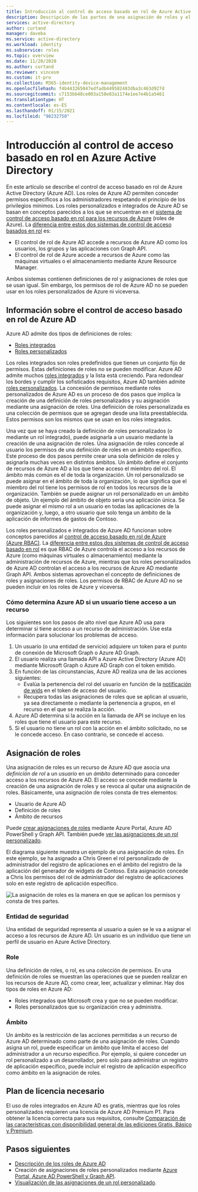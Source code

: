 ```yaml
---
title: Introducción al control de acceso basado en rol de Azure Active Directory (RBAC)
description: Descripción de las partes de una asignación de roles y el ámbito restringido en Azure Active Directory.
services: active-directory
author: curtand
manager: daveba
ms.service: active-directory
ms.workload: identity
ms.subservice: roles
ms.topic: overview
ms.date: 11/20/2020
ms.author: curtand
ms.reviewer: vincesm
ms.custom: it-pro
ms.collection: M365-identity-device-management
ms.openlocfilehash: f4b443265047edfadb449582483dba3c463d927d
ms.sourcegitcommit: c7153bb48ce003a158e83a1174e1ee7e4b1a5461
ms.translationtype: HT
ms.contentlocale: es-ES
ms.lasthandoff: 01/15/2021
ms.locfileid: "98232750"
---
```

# <a name="overview-of-role-based-access-control-in-azure-active-directory"></a>Introducción al control de acceso basado en rol en Azure Active Directory

En este artículo se describe el control de acceso basado en rol de Azure Active Directory (Azure AD). Los roles de Azure AD permiten conceder permisos específicos a los administradores respetando el principio de los privilegios mínimos. Los roles personalizados e integrados de Azure AD se basan en conceptos parecidos a los que se encuentran en el [sistema de control de acceso basado en rol para los recursos de Azure](../../role-based-access-control/overview.md) (roles de Azure). La [diferencia entre estos dos sistemas de control de acceso basados en rol](../../role-based-access-control/rbac-and-directory-admin-roles.md) es:

- El control de rol de Azure AD accede a recursos de Azure AD como los usuarios, los grupos y las aplicaciones con Graph API.
- El control de rol de Azure accede a recursos de Azure como las máquinas virtuales o el almacenamiento mediante Azure Resource Manager.

Ambos sistemas contienen definiciones de rol y asignaciones de roles que se usan igual. Sin embargo, los permisos de rol de Azure AD no se pueden usar en los roles personalizados de Azure ni viceversa.

## <a name="understand-azure-ad-role-based-access-control"></a>Información sobre el control de acceso basado en rol de Azure AD
Azure AD admite dos tipos de definiciones de roles: 
* [Roles integrados](https://docs.microsoft.com/azure/active-directory/roles/permissions-reference)
* [Roles personalizados](https://docs.microsoft.com/azure/active-directory/roles/custom-create)

Los roles integrados son roles predefinidos que tienen un conjunto fijo de permisos. Estas definiciones de roles no se pueden modificar. Azure AD admite muchos [roles integrados](https://docs.microsoft.com/azure/active-directory/roles/permissions-reference) y la lista está creciendo. Para redondear los bordes y cumplir los sofisticados requisitos, Azure AD también admite [roles personalizados](https://docs.microsoft.com/azure/active-directory/roles/custom-create). La concesión de permisos mediante roles personalizados de Azure AD es un proceso de dos pasos que implica la creación de una definición de roles personalizados y su asignación mediante una asignación de roles. Una definición de roles personalizada es una colección de permisos que se agregan desde una lista preestablecida. Estos permisos son los mismos que se usan en los roles integrados.  

Una vez que se haya creado la definición de roles personalizados (o mediante un rol integrado), puede asignarla a un usuario mediante la creación de una asignación de roles. Una asignación de roles concede al usuario los permisos de una definición de roles en un ámbito específico. Este proceso de dos pasos permite crear una sola definición de roles y asignarla muchas veces en distintos ámbitos. Un ámbito define el conjunto de recursos de Azure AD a los que tiene acceso el miembro del rol. El ámbito más común es el de toda la organización. Un rol personalizado se puede asignar en el ámbito de toda la organización, lo que significa que el miembro del rol tiene los permisos de rol en todos los recursos de la organización. También se puede asignar un rol personalizado en un ámbito de objeto. Un ejemplo del ámbito de objeto sería una aplicación única. Se puede asignar el mismo rol a un usuario en todas las aplicaciones de la organización y, luego, a otro usuario que solo tenga un ámbito de la aplicación de informes de gastos de Contoso.  

Los roles personalizados e integrados de Azure AD funcionan sobre conceptos parecidos al [control de acceso basado en rol de Azure (Azure RBAC)](https://docs.microsoft.com/azure/active-directory/develop/access-tokens#payload-claims). La [diferencia entre estos dos sistemas de control de acceso basado en rol](../../role-based-access-control/rbac-and-directory-admin-roles.md) es que RBAC de Azure controla el acceso a los recursos de Azure (como máquinas virtuales o almacenamiento) mediante la administración de recursos de Azure, mientras que los roles personalizados de Azure AD controlan el acceso a los recursos de Azure AD mediante Graph API. Ambos sistemas aprovechan el concepto de definiciones de roles y asignaciones de roles. Los permisos de RBAC de Azure AD no se pueden incluir en los roles de Azure y viceversa.

### <a name="how-azure-ad-determines-if-a-user-has-access-to-a-resource"></a>Cómo determina Azure AD si un usuario tiene acceso a un recurso

Los siguientes son los pasos de alto nivel que Azure AD usa para determinar si tiene acceso a un recurso de administración. Use esta información para solucionar los problemas de acceso.

1. Un usuario (o una entidad de servicio) adquiere un token para el punto de conexión de Microsoft Graph o Azure AD Graph.
1. El usuario realiza una llamada API a Azure Active Directory (Azure AD) mediante Microsoft Graph o Azure AD Graph con el token emitido.
1. En función de las circunstancias, Azure AD realiza una de las acciones siguientes:
   - Evalúa la pertenencia del rol del usuario en función de la [notificación de wids](../../active-directory-b2c/access-tokens.md) en el token de acceso del usuario.
   - Recupera todas las asignaciones de roles que se aplican al usuario, ya sea directamente o mediante la pertenencia a grupos, en el recurso en el que se realiza la acción.
1. Azure AD determina si la acción en la llamada de API se incluye en los roles que tiene el usuario para este recurso.
1. Si el usuario no tiene un rol con la acción en el ámbito solicitado, no se le concede acceso. En caso contrario, se concede el acceso.

## <a name="role-assignment"></a>Asignación de roles

Una asignación de roles es un recurso de Azure AD que asocia una *definición de rol* a un *usuario* en un *ámbito* determinado para conceder acceso a los recursos de Azure AD. El acceso se concede mediante la creación de una asignación de roles y se revoca al quitar una asignación de roles. Básicamente, una asignación de roles consta de tres elementos:

- Usuario de Azure AD
- Definición de roles
- Ámbito de recursos

Puede [crear asignaciones de roles](custom-create.md) mediante Azure Portal, Azure AD PowerShell y Graph API. También puede [ver las asignaciones de un rol personalizado](custom-view-assignments.md#view-the-assignments-of-a-role).

El diagrama siguiente muestra un ejemplo de una asignación de roles. En este ejemplo, se ha asignado a Chris Green el rol personalizado de administrador del registro de aplicaciones en el ámbito del registro de la aplicación del generador de widgets de Contoso. Esta asignación concede a Chris los permisos del rol de administrador del registro de aplicaciones solo en este registro de aplicación específico.

![La asignación de roles es la manera en que se aplican los permisos y consta de tres partes.](./media/custom-overview/rbac-overview.png)

### <a name="security-principal"></a>Entidad de seguridad

Una entidad de seguridad representa al usuario a quien se le va a asignar el acceso a los recursos de Azure AD. Un usuario es un individuo que tiene un perfil de usuario en Azure Active Directory.

### <a name="role"></a>Role

Una definición de roles, o rol, es una colección de permisos. En una definición de roles se muestran las operaciones que se pueden realizar en los recursos de Azure AD, como crear, leer, actualizar y eliminar. Hay dos tipos de roles en Azure AD:

- Roles integrados que Microsoft crea y que no se pueden modificar.
- Roles personalizados que su organización crea y administra.

### <a name="scope"></a>Ámbito

Un ámbito es la restricción de las acciones permitidas a un recurso de Azure AD determinado como parte de una asignación de roles. Cuando asigna un rol, puede especificar un ámbito que limita el acceso del administrador a un recurso específico. Por ejemplo, si quiere conceder un rol personalizado a un desarrollador, pero solo para administrar un registro de aplicación específico, puede incluir el registro de aplicación específico como ámbito en la asignación de roles.

## <a name="required-license-plan"></a>Plan de licencia necesario

El uso de roles integrados en Azure AD es gratis, mientras que los roles personalizados requieren una licencia de Azure AD Premium P1. Para obtener la licencia correcta para sus requisitos, consulte [Comparación de las características con disponibilidad general de las ediciones Gratis, Básico y Premium](https://azure.microsoft.com/pricing/details/active-directory).

## <a name="next-steps"></a>Pasos siguientes

- [Descripción de los roles de Azure AD](concept-understand-roles.md)
- Creación de asignaciones de roles personalizados mediante [Azure Portal, Azure AD PowerShell y Graph API](custom-create.md).
- [Visualización de las asignaciones de un rol personalizado](custom-view-assignments.md).
